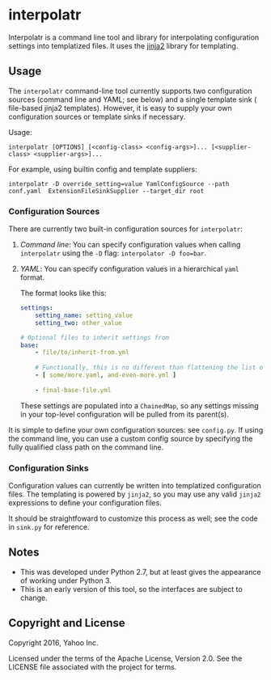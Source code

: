 # interpolatr

Interpolatr is a command line tool and library for interpolating configuration
settings into templatized files. It uses the [jinja2](http://jinja.pocoo.org/docs/2.9/)
library for templating.

## Usage
The `interpolatr` command-line tool currently supports two configuration 
sources (command line and YAML; see below) and a single template sink (
file-based jinja2 templates). However, it is easy to supply your own 
configuration sources or template sinks if necessary.

Usage:

```
interpolatr [OPTIONS] [<config-class> <config-args>]... [<supplier-class> <supplier-args>]...
```

For example, using builtin config and template suppliers:

```
interpolatr -D override_setting=value YamlConfigSource --path conf.yaml  ExtensionFileSinkSupplier --target_dir root
```

### Configuration Sources
There are currently two built-in configuration sources for `interpolatr`:

1. *Command line*: You can specify configuration values when calling 
   `interpolatr` using the `-D` flag: `interpolator -D foo=bar`.

2. *YAML*: You can specify configuration values in a hierarchical `yaml` format.
    
    The format looks like this: 
    ```yaml
    settings: 
        setting_name: setting_value
        setting_two: other_value
    
    # Optional files to inherit settings from
    base: 
        - file/to/inherit-from.yml
        
        # Functionally, this is no different than flattening the list out
        - [ some/more.yaml, and-even-more.yml ]
        
        - final-base-file.yml
    ```

    These settings are populated into a `ChainedMap`, so any settings missing
    in your top-level configuration will be pulled from its parent(s).
    
It is simple to define your own configuration sources: see `config.py`. 
If using the command line, you can use a custom config source by 
specifying the fully qualified class path on the command line.

### Configuration Sinks
Configuration values can currently be written into templatized configuration 
files. The templating is powered by `jinja2`, so you may use any valid `jinja2`
expressions to define your configuration files. 

It should be straightfoward to customize this process as well; see the code in
`sink.py` for reference.

## Notes
* This was developed under Python 2.7, but at least gives the appearance 
of working under Python 3.
* This is an early version of this tool, so the interfaces are subject to 
change.


## Copyright and License
Copyright 2016, Yahoo Inc.

Licensed under the terms of the Apache License, Version 2.0.
See the LICENSE file associated with the project for terms.
